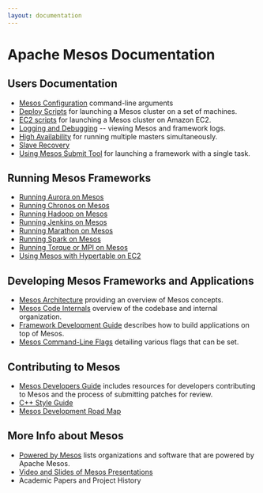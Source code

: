```yaml
---
layout: documentation
---
```


# Apache Mesos Documentation

## Users Documentation

* [Mesos Configuration](configuration) command-line arguments
* [Deploy Scripts](deploy-scripts) for launching a Mesos cluster on a set of machines.
* [EC2 scripts](ec2-scripts) for launching a Mesos cluster on Amazon EC2.
* [Logging and Debugging](logging-and-debugging) -- viewing Mesos and framework logs.
* [High Availability](high-availability) for running multiple masters simultaneously.
* [Slave Recovery](slave-recovery)
* [Using Mesos Submit Tool](using-the-mesos-submit-tool) for launching a framework with a single task.

## Running Mesos Frameworks

* [Running Aurora on Mesos](https://github.com/apache/incubator-aurora/blob/master/docs/tutorial)
* [Running Chronos on Mesos](https://github.com/airbnb/chronos)
* [Running Hadoop on Mesos](https://github.com/mesos/hadoop)
* [Running Jenkins on Mesos](https://github.com/jenkinsci/mesos-plugin)
* [Running Marathon on Mesos](https://github.com/mesosphere/marathon)
* [Running Spark on Mesos](http://spark.incubator.apache.org/docs/latest/running-on-mesos.html)
* [Running Torque or MPI on Mesos](running-torque-or-mpi-on-mesos)
* [Using Mesos with Hypertable on EC2](https://code.google.com/p/hypertable/wiki/Mesos)

## Developing Mesos Frameworks and Applications

* [Mesos Architecture](mesos-architecture) providing an overview of Mesos concepts.
* [Mesos Code Internals](mesos-code-internals) overview of the codebase and internal organization.
* [Framework Development Guide](app-framework-development-guide) describes how to build applications on top of Mesos.
* [Mesos Command-Line Flags](configuration) detailing various flags that can be set.

## Contributing to Mesos

* [Mesos Developers Guide](mesos-developers-guide) includes resources for developers contributing to Mesos and the process of submitting patches for review.
* [C++ Style Guide](mesos-c++-style-guide)
* [Mesos Development Road Map](mesos-roadmap)

## More Info about Mesos

* [Powered by Mesos](powered-by-mesos) lists organizations and software that are powered by Apache Mesos.
* [Video and Slides of Mesos Presentations](mesos-presentations)
* Academic Papers and Project History
